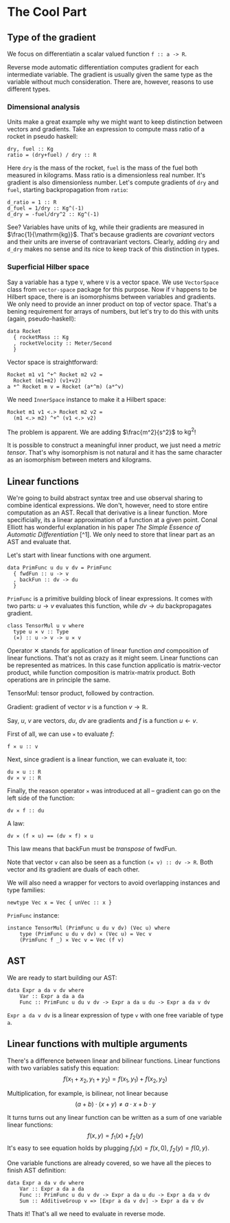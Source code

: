 # The Cool Part
## Type of the gradient
We focus on differentiatin a scalar valued function `f :: a -> R`.

Reverse mode automatic differentiation computes gradient
for each intermediate variable. The gradient is usually given
the same type as the variable without much consideration. There
are, however, reasons to use different types.

### Dimensional analysis
Units make a great example why we might want to keep distinction
between vectors and gradients. Take an expression to compute
mass ratio of a rocket in pseudo haskell:

~~~ {.haskell}
dry, fuel :: Kg
ratio = (dry+fuel) / dry :: R
~~~

Here `dry` is the mass of the rocket, `fuel` is the mass of the fuel
both measured in kilograms. Mass ratio is a dimensionless real number. It's gradient is also dimensionless number. Let's compute gradients of `dry` and `fuel`, starting backpropagation
from `ratio`:

~~~ {.haskell}
d_ratio = 1 :: R
d_fuel = 1/dry :: Kg^(-1)
d_dry = -fuel/dry^2 :: Kg^(-1)
~~~

See? Variables have units of $\mathrm{kg}$, while their gradients
are measured in $\frac{1}{\mathrm{kg}}$. That's because gradients are _covariant_ vectors
and their units are inverse of contravariant vectors. Clearly, adding `dry` and `d_dry` makes
no sense and its nice to keep track of this distinction in types.

### Superficial Hilber space

Say a variable has a type `V`, where `V` is a vector space. We use `VectorSpace`
class from `vector-space` package for this purpose. Now if `V` happens to be Hilbert
space, there is an isomorphisms between variables and gradients. We only need to
provide an inner product on top of vector space. That's a bening requirement for
arrays of numbers, but let's try to do this with units (again, pseudo-haskell):

~~~ {.haskell}
data Rocket
  { rocketMass :: Kg
  , rocketVelocity :: Meter/Second
  }

~~~

Vector space is straightforward:

~~~ {.haskell}
Rocket m1 v1 ^+^ Rocket m2 v2 =
  Rocket (m1+m2) (v1+v2)
a *^ Rocket m v = Rocket (a*^m) (a*^v)
~~~

We need `InnerSpace` instance to make it a Hilbert space:

~~~ {.haskell}
Rocket m1 v1 <.> Rocket m2 v2 =
  (m1 <.> m2) ^+^ (v1 <.> v2)
~~~

The problem is apparent. We are adding $\frac{m^2}{s^2}$ to $\mathrm{kg}^2$!

It is possible to construct a meaningful inner product, we just need a _metric tensor_.
That's why isomorphism is not natural and it has the same character as an isomorphism
between meters and kilograms.

## Linear functions

We're going to build abstract syntax tree and use observal sharing to combine identical
expressions. We don't, however, need to store entire computation as an AST. Recall
that derivative is a linear function. More specificially, its a linear approximation of a
function at a given point. Conal Elliott has wonderful explanation in his paper _The Simple Essence of Automatic Differentiation_ [^1]. We only need to store that linear part as an AST
and evaluate that.

Let's start with linear functions with one argument.

~~~ {.haskell}
data PrimFunc u du v dv = PrimFunc
  { fwdFun :: u -> v
  , backFun :: dv -> du
  }
~~~

`PrimFunc` is a primitive building block of linear expressions. It comes with two parts: $u \rightarrow v$ evaluates this function, while $dv \rightarrow du$ backpropagates gradient.

~~~ {.haskell}
class TensorMul u v where
  type u ✕ v :: Type
  (✕) :: u -> v -> u ✕ v
~~~

Operator ✕ stands for application of linear function _and_ composition of linear functions.
That's not as crazy as it might seem. Linear functions can be represented as matrices. In this
case function applicatio is matrix-vector product, while function composition is matrix-matrix
product. Both operations are in principle the same.

TensorMul: tensor product, followed by contraction.

Gradient: gradient of vector $v$ is a function $v \rightarrow \mathbb{R}$.

Say, $u$, $v$ are vectors, $du$, $dv$ are gradients and $f$ is a function $u \leftarrow v$.

First of all, we can use `✕` to evaluate $f$:

~~~ {.haskell}
f ✕ u :: v
~~~

Next, since gradient is a linear function, we can evaluate it, too:

~~~ {.haskell}
du ✕ u :: R
dv ✕ v :: R
~~~

Finally, the reason operator `✕` was introduced at all – gradient can go on
the left side of the function:

~~~ {.haskell}
dv ✕ f :: du
~~~

A law:

`dv ✕ (f ✕ u) == (dv ✕ f) ✕ u`

This law means that backFun must be _transpose_ of fwdFun.

Note that vector `v` can also be seen as a function `(✕ v) :: dv -> R`. Both vector and its
gradient are duals of each other.


We will also need a wrapper for vectors to avoid overlapping instances and type families:

~~~ {.haskell}
newtype Vec x = Vec { unVec :: x }
~~~

`PrimFunc` instance:

~~~ {.haskell}
instance TensorMul (PrimFunc u du v dv) (Vec u) where
    type (PrimFunc u du v dv) ✕ (Vec u) = Vec v
    (PrimFunc f _) ✕ Vec v = Vec (f v)
~~~

## AST

We are ready to start building our AST:

~~~ {.haskell}
data Expr a da v dv where
    Var :: Expr a da a da
    Func :: PrimFunc u du v dv -> Expr a da u du -> Expr a da v dv
~~~

`Expr a da v dv` is a linear expression of type `v` with one free variable of type `a`.

## Linear functions with multiple arguments

There's a difference between linear and bilinear functions. Linear functions with two variables satisfy this equation:
$$f(x_1+x_2,y_1+y_2) = f(x_1, y_1) + f(x_2, y_2)$$

Multiplication, for example, is bilinear, not linear because
$$(a+b) \cdot (x+y) \ne a \cdot x + b \cdot y$$

It turns turns out any linear function can be written as a sum of one variable linear functions:
$$f(x,y) = f_1(x) + f_2(y)$$
It's easy to see equation holds by plugging $f_1(x)=f(x, 0)$, $f_2(y)=f(0, y)$.

One variable functions are already covered, so we have all the pieces to finish AST definition:

~~~ {.haskell}
data Expr a da v dv where
    Var :: Expr a da a da
    Func :: PrimFunc u du v dv -> Expr a da u du -> Expr a da v dv
    Sum :: AdditiveGroup v => [Expr a da v dv] -> Expr a da v dv
~~~

Thats it! That's all we need to evaluate in reverse mode.
